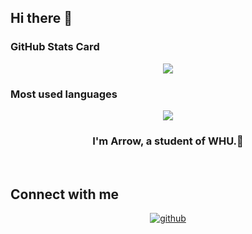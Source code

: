 ## Hi there 👋
### GitHub Stats Card
<div align="center"><img src="https://github-readme-stats.vercel.app/api?username=TomseYang666&show_icons=true&count_private=true&hide_border=true" align="center" /></div>  

### Most used languages

<div align="center"><img src="https://github-readme-stats.vercel.app/api/top-langs/?username=TomseYang666&hide_border=true&layout=compact" align="center" /></div>  
  
### <div align="center">I'm Arrow, a student of WHU.🚀</div>  
 
<br/>  


## Connect with me  
<div align="center">
<a href="https://github.com/TomseYang666" target="_blank">
<img src=https://img.shields.io/badge/github-%2324292e.svg?&style=for-the-badge&logo=github&logoColor=white alt=github style="margin-bottom: 5px;" />
</a>  
</div>  
  

<br/>  
